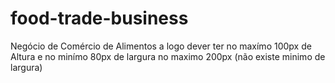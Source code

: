 # food-trade-business
Negócio de Comércio  de Alimentos
a logo dever ter no maxímo 100px de Altura e no minímo 80px
de largura no maximo 200px (não existe minimo de largura)
